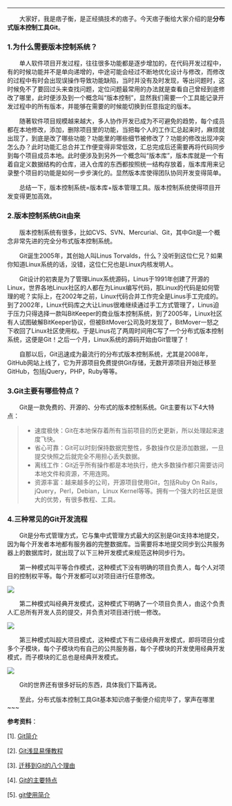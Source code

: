 ----
　　大家好，我是痞子衡，是正经搞技术的痞子。今天痞子衡给大家介绍的是**分布式版本控制工具Git**。  

### 1.为什么需要版本控制系统？
　　单人软件项目开发过程，往往很多功能都是逐步增加的，在代码开发过程中，有的时候功能并不是单向递增的，中途可能会经过不断地优化设计与修改，而修改的过程中有时会出现误操作导致功能缺陷，当时并没有及时发现，等出问题时，这时候免不了要回过头来查找问题，定位问题最常用的办法就是查看自己曾经到底修改了哪里，此时便涉及到一个概念叫“版本控制”，显然我们需要一个工具能记录开发过程中的所有版本，并能够在需要的时候能切换到任意指定的版本。  

　　随著软件项目规模越来越大，多人协作开发已成为不可避免的趋势，每个成员都在本地修改，添加，删除项目里的功能，当把每个人的工作汇总起来时，麻烦就出现了，到底是改了哪些功能？功能里的哪些细节被修改了？功能的修改出现冲突怎么办？此时功能汇总合并工作便变得非常低效，汇总完成后还需要再将代码同步到每个项目成员本地。此时便涉及到另外一个概念叫“版本库”，版本库就是一个有着自定义数据结构的仓库，进入仓库的东西都按照统一结构存放着，版本库用来记录整个项目的功能是如何一步步演化的。显然版本库使得团队协同开发变得简单。  

　　总结一下，版本控制系统=版本库+版本管理工具。版本控制系统使得项目开发变得更加高效。  

### 2.版本控制系统Git由来

　　版本控制系统有很多，比如CVS、SVN、Mercurial、Git，其中Git是一个概念非常先进的完全分布式版本控制系统。  

　　Git诞生2005年，其创始人叫Linus Torvalds，什么？没听到这位仁兄？如果你知道Linux系统的话，没错，这位仁兄也是Linux内核发明人。  

　　Git设计的初衷是为了管理Linux系统源码，Linus于1991年创建了开源的Linux，世界各地Linux社区的人都在为Linux编写代码，那Linux的代码是如何管理的呢？实际上，在2002年之前，Linux代码合并工作完全是Linus手工完成的。到了2002年，Linux代码库之大让Linus很难继续通过手工方式管理了，Linus迫于压力只得选择一款叫BitKeeper的商业版本控制系统，到了2005年，Linux社区有人试图破解BitKeeper协议，但被BitMover公司及时发现了，BitMover一怒之下收回了Linux社区使用权。于是Linus花了两周时间用C写了一个分布式版本控制系统，这便是Git！之后一个月，Linux系统的源码开始由Git管理了！  

　　自那以后，Git迅速成为最流行的分布式版本控制系统，尤其是2008年，GitHub网站上线了，它为开源项目免费提供Git存储，无数开源项目开始迁移至GitHub，包括jQuery，PHP，Ruby等等。  

### 3.Git主要有哪些特点？
　　Git是一款免费的、开源的、分布式的版本控制系统。Git主要有以下4大特点：
> * 速度极快：Git在本地保存着所有当前项目的历史更新，所以处理起来速度飞快。
> * 省心可靠：Git可以时刻保持数据完整性，多数操作仅是添加数据，一旦提交快照之后就完全不用担心丢失数据。
> * 离线工作：Git近乎所有操作都是本地执行，绝大多数操作都只需要访问本地文件和资源，不用连网。
> * 资源丰富：越来越多的公司，开源项目使用Git，包括Ruby On Rails，jQuery，Perl，Debian，Linux Kernel等等。拥有一个强大的社区是很大的优势，有很多教程、工具。  

### 4.三种常见的Git开发流程
　　Git是分布式管理方式，它与集中式管理方式最大的区别是Git支持本地提交，因为每个开发者本地都有服务器的完整数据库。当需要将本地提交同步到公共服务器上的数据库时，就出现了以下三种开发模式来规范这种同步行为。  

　　第一种模式叫平等合作模式，这种模式下没有明确的项目负责人，每个人对项目的控制权平等。每个开发都可以对项目进行任意修改。  

<img src="http://odox9r8vg.bkt.clouddn.com/image/csdn_blog/Git_Process_Freestyle_Mode.jpg" style="zoom:100%" />

　　第二种模式叫经典开发模式，这种模式下明确了一个项目负责人，由这个负责人汇总所有开发人员的提交，并负责对项目进行统一修改。  

<img src="http://odox9r8vg.bkt.clouddn.com/image/csdn_blog/Git_Process_Free_Mode.jpg" style="zoom:100%" />

　　第三种模式叫超大项目模式，这种模式下有二级经典开发模式，即将项目分成多个子模块，每个子模块均有自己的公共服务器，每个子模块的开发使用经典开发模式，而子模块的汇总也是经典开发模式。  

<img src="http://odox9r8vg.bkt.clouddn.com/image/csdn_blog/Git_Process_Project_Mode.jpg" style="zoom:100%" />

　　Git的世界还有很多好玩的东西，具体我们下篇再说。  

　　至此，分布式版本控制工具Git基本知识痞子衡便介绍完毕了，掌声在哪里~~~ 

**参考资料**：

[1]. [Git简介](http://blog.jobbole.com/25775/) 

[2]. [Git浅显易懂教程](http://www.liaoxuefeng.com/wiki/0013739516305929606dd18361248578c67b8067c8c017b000) 

[3]. [迁移到Git的八个理由](http://www.oschina.net/question/28_37438) 

[4]. [Git的主要特点](http://martual.leanote.com/post/Git-%E7%9A%84%E4%B8%BB%E8%A6%81%E7%89%B9%E7%82%B9) 

[5]. [git使用简介](http://www.cnblogs.com/timsheng/archive/2012/11/28/2792977.html) 
